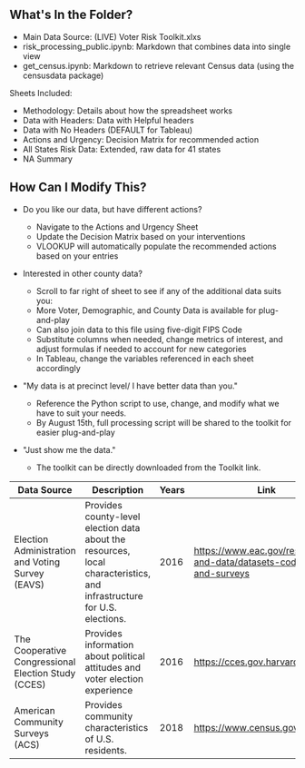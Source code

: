 ## What's In the Folder?
* Main Data Source: (LIVE) Voter Risk Toolkit.xlxs
* risk_processing_public.ipynb: Markdown that combines data into single view
* get_census.ipynb: Markdown to retrieve relevant Census data (using the censusdata package)

Sheets Included:

* Methodology: Details about how the spreadsheet works
* Data with Headers: Data with Helpful headers
* Data with No Headers (DEFAULT for Tableau)
* Actions and Urgency: Decision Matrix for recommended action
* All States Risk Data: Extended, raw data for 41 states 
* NA Summary


## How Can I Modify This?

* Do you like our data, but have different actions? 
  * Navigate to  the Actions and Urgency Sheet
  * Update the Decision Matrix based on your interventions 
  * VLOOKUP will automatically populate the  recommended actions based on your entries

* Interested in other county data? 
  * Scroll to far right of sheet to see if any of the additional data suits you:
   * More Voter, Demographic, and County Data is available for plug-and-play
   * Can also join data to  this file  using five-digit FIPS Code
  * Substitute columns when needed, change metrics of interest, and adjust formulas if needed to account for new categories
  * In Tableau, change the variables referenced in each sheet accordingly

* "My data is at precinct level/ I have better data than you."
  * Reference the Python script to use, change, and modify what we have to suit your needs. 
  * By August 15th, full processing script will be shared to the toolkit for easier plug-and-play



* "Just show me the data."
  * The toolkit can be directly downloaded from the Toolkit link.


| Data Source | Description | Years | Link
| --- | --- | --- | --- |
| Election Administration and Voting Survey (EAVS) | Provides county-level election data about the resources, local characteristics, and infrastructure for U.S. elections. | 2016 | https://www.eac.gov/research-and-data/datasets-codebooks-and-surveys |
| The Cooperative Congressional Election Study (CCES) | Provides information about political attitudes and voter election experience | 2016 | https://cces.gov.harvard.edu/data 
| American Community Surveys (ACS) | Provides community characteristics of U.S. residents. | 2018 |  https://www.census.gov/
